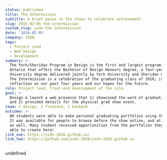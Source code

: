 ```yaml
---
status: published
title: The Intermission
subtitle: A brief pause in the chaos to celebrate achievement.
slug: 2016-02-05-the-intermission
custom_slug: ysdn-the-intermission
date: '2016-02-05'
company: YSDN
tags:
  - Project Lead
  - Web Design
  - Development
summary: >-
  The York/Sheridan Program in Design is the first and largest program in
  Ontario that offers the Bachelor of Design Honours degree, a four-year
  University degree delivered jointly by York University and Sheridan College.
  The Intermission is a celebration of the graduating class of 2016; it is a
  reflection on our past four years and our hopes for the future.
role: Project lead, front-end development of the site.
goal: >-
  Design & launch a web presence that 1) showcased the work of graduating class
  and 2) provided details for the physical grad show event.
team: 2 design, 2 frontend, 1 backend
outcome: >-
  86 students were able to make personal graduating portfolios using the site.
  It was available for people to browse before the show online, and at the event
  as well. Many student received opportunities from the portfolios they were
  able to create here!
link_one: https://ysdn-2016.github.io/
link_two: https://github.com/ysdn-2016/ysdn-2016.github.io
---
```

undefined